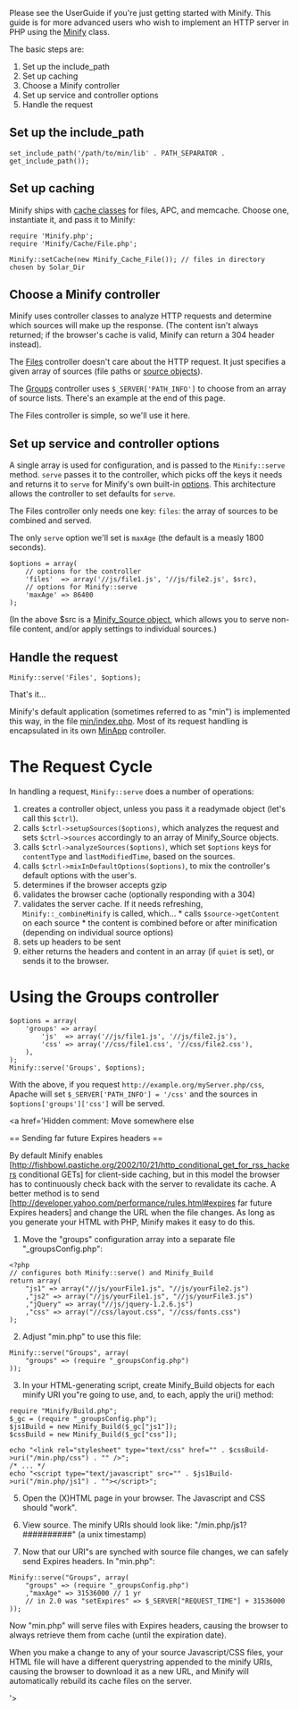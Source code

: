 Please see the UserGuide if you're just getting started with Minify. This guide is for more advanced users who wish to implement an HTTP server in PHP using the [Minify](http://code.google.com/p/minify/source/browse/tags/release_2.1.3/min/lib/Minify.php) class.

The basic steps are:

  1. Set up the include\_path
  1. Set up caching
  1. Choose a Minify controller
  1. Set up service and controller options
  1. Handle the request

## Set up the include\_path ##

```
set_include_path('/path/to/min/lib' . PATH_SEPARATOR . get_include_path());
```

## Set up caching ##

Minify ships with [cache classes](http://code.google.com/p/minify/source/browse/tags/release_2.1.3/min/lib/Minify/Cache/) for files, APC, and memcache. Choose one, instantiate it, and pass it to Minify:
```
require 'Minify.php';
require 'Minify/Cache/File.php';

Minify::setCache(new Minify_Cache_File()); // files in directory chosen by Solar_Dir
```

## Choose a Minify controller ##

Minify uses controller classes to analyze HTTP requests and determine which sources will make up the response. (The content isn't always returned; if the browser's cache is valid, Minify can return a 304 header instead).

The [Files](http://code.google.com/p/minify/source/browse/tags/release_2.1.3/min/lib/Minify/Controller/Files.php#9) controller doesn't care about the HTTP request. It just specifies a given array of sources (file paths or [source objects](CustomSource.md)).

The [Groups](http://code.google.com/p/minify/source/browse/tags/release_2.1.3/min/lib/Minify/Controller/Groups.php) controller uses `$_SERVER['PATH_INFO']` to choose from an array of source lists. There's an example at the end of this page.

The Files controller is simple, so we'll use it here.

## Set up service and controller options ##

A single array is used for configuration, and is passed to the `Minify::serve` method. `serve` passes it to the controller, which picks off the keys it needs and returns it to `serve` for Minify's own built-in [options](http://code.google.com/p/minify/source/browse/tags/release_2.1.3/min/lib/Minify.php#88). This architecture allows the controller to set defaults for `serve`.

The Files controller only needs one key: `files`: the array of sources to be combined and served.

The only `serve` option we'll set is `maxAge` (the default is a measly 1800 seconds).

```
$options = array(
    // options for the controller
    'files'  => array('//js/file1.js', '//js/file2.js', $src),
    // options for Minify::serve
    'maxAge' => 86400
);
```
(In the above $src is a [Minify\_Source object](CustomSource.md), which allows you to serve non-file content, and/or apply settings to individual sources.)

## Handle the request ##

```
Minify::serve('Files', $options);
```

That's it...

Minify's default application (sometimes referred to as "min") is implemented this way, in the file [min/index.php](http://code.google.com/p/minify/source/browse/tags/release_2.1.3/min/index.php). Most of its request handling is encapsulated in its own [MinApp](http://code.google.com/p/minify/source/browse/tags/release_2.1.3/min/lib/Minify/Controller/MinApp.php#15) controller.

# The Request Cycle #

In handling a request, `Minify::serve` does a number of operations:

  1. creates a controller object, unless you pass it a readymade object (let's call this `$ctrl`).
  1. calls `$ctrl->setupSources($options)`, which analyzes the request and sets `$ctrl->sources` accordingly to an array of Minify\_Source objects.
  1. calls `$ctrl->analyzeSources($options)`, which set `$options` keys for `contentType` and `lastModifiedTime`, based on the sources.
  1. calls `$ctrl->mixInDefaultOptions($options)`, to mix the controller's default options with the user's.
  1. determines if the browser accepts gzip
  1. validates the browser cache (optionally responding with a 304)
  1. validates the server cache. If it needs refreshing, `Minify::_combineMinify` is called, which...
    * calls `$source->getContent` on each source
    * the content is combined before or after minification (depending on individual source options)
  1. sets up headers to be sent
  1. either returns the headers and content in an array (if `quiet` is set), or sends it to the browser.

# Using the Groups controller #

```
$options = array(
    'groups' => array(
        'js'  => array('//js/file1.js', '//js/file2.js'),
        'css' => array('//css/file1.css', '//css/file2.css'),
    ),
);
Minify::serve('Groups', $options);
```

With the above, if you request `http://example.org/myServer.php/css`, Apache will set `$_SERVER['PATH_INFO'] = '/css'` and the sources in `$options['groups']['css']` will be served.

<a href='Hidden comment: Move somewhere else

== Sending far future Expires headers ==

By default Minify enables [http://fishbowl.pastiche.org/2002/10/21/http_conditional_get_for_rss_hackers conditional GETs] for client-side caching, but in this model the browser has to continuously check back with the server to revalidate its cache. A better method is to send [http://developer.yahoo.com/performance/rules.html#expires far future Expires headers] and change the URL when the file changes. As long as you generate your HTML with PHP, Minify makes it easy to do this.

1. Move the "groups" configuration array into a separate file "_groupsConfig.php":

```
<?php
// configures both Minify::serve() and Minify_Build
return array(
    "js1" => array("//js/yourFile1.js", "//js/yourFile2.js")
    ,"js2" => array("//js/yourFile1.js", "//js/yourFile3.js")
    ,"jQuery" => array("//js/jquery-1.2.6.js")
    ,"css" => array("//css/layout.css", "//css/fonts.css")
);
```

2. Adjust "min.php" to use this file:

```
Minify::serve("Groups", array(
    "groups" => (require "_groupsConfig.php")
));
```

3. In your HTML-generating script, create Minify_Build objects for each minify URI you"re going to use, and, to each, apply the uri() method:

```
require "Minify/Build.php";
$_gc = (require "_groupsConfig.php");
$js1Build = new Minify_Build($_gc["js1"]);
$cssBuild = new Minify_Build($_gc["css"]);

echo "<link rel="stylesheet" type="text/css" href="" . $cssBuild->uri("/min.php/css") . "" />";
/* ... */
echo "<script type="text/javascript" src="" . $js1Build->uri("/min.php/js1") . ""></script>";
```

5. Open the (X)HTML page in your browser. The Javascript and CSS should "work".

6. View source. The minify URIs should look like: "/min.php/js1?##########" (a unix timestamp)

7. Now that our URI"s are synched with source file changes, we can safely send Expires headers. In "min.php":

```
Minify::serve("Groups", array(
    "groups" => (require "_groupsConfig.php")
    ,"maxAge" => 31536000 // 1 yr
    // in 2.0 was "setExpires" => $_SERVER["REQUEST_TIME"] + 31536000
));
```

Now "min.php" will serve files with Expires headers, causing the browser to always retrieve them from cache (until the expiration date).

When you make a change to any of your source Javascript/CSS files, your HTML file will have a different querystring appended to the minify URIs, causing the browser to download it as a new URL, and Minify will automatically rebuild its cache files on the server.

'></a>